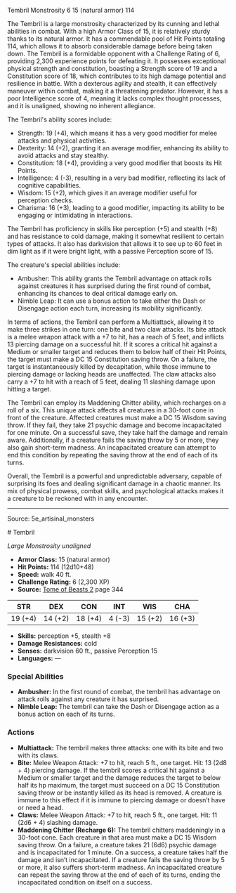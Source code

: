 <MonsterName/>Tembril</MonsterName>
<CreatureType/>Monstrosity</CreatureType>
<CR/>6</CR>
<AC/>15 (natural armor)</AC>
<HP/>114</HP>
<summary>The Tembril is a large monstrosity characterized by its cunning and lethal abilities in combat. With a high Armor Class of 15, it is relatively sturdy thanks to its natural armor. It has a commendable pool of Hit Points totaling 114, which allows it to absorb considerable damage before being taken down. The Tembril is a formidable opponent with a Challenge Rating of 6, providing 2,300 experience points for defeating it. It possesses exceptional physical strength and constitution, boasting a Strength score of 19 and a Constitution score of 18, which contributes to its high damage potential and resilience in battle. With a dexterous agility and stealth, it can effectively maneuver within combat, making it a threatening predator. However, it has a poor Intelligence score of 4, meaning it lacks complex thought processes, and it is unaligned, showing no inherent allegiance.</summary>

<detail>

The Tembril's ability scores include: 
- Strength: 19 (+4), which means it has a very good modifier for melee attacks and physical activities.
- Dexterity: 14 (+2), granting it an average modifier, enhancing its ability to avoid attacks and stay stealthy.
- Constitution: 18 (+4), providing a very good modifier that boosts its Hit Points.
- Intelligence: 4 (-3), resulting in a very bad modifier, reflecting its lack of cognitive capabilities.
- Wisdom: 15 (+2), which gives it an average modifier useful for perception checks.
- Charisma: 16 (+3), leading to a good modifier, impacting its ability to be engaging or intimidating in interactions.

The Tembril has proficiency in skills like perception (+5) and stealth (+8) and has resistance to cold damage, making it somewhat resilient to certain types of attacks. It also has darkvision that allows it to see up to 60 feet in dim light as if it were bright light, with a passive Perception score of 15.

The creature's special abilities include:
- Ambusher: This ability grants the Tembril advantage on attack rolls against creatures it has surprised during the first round of combat, enhancing its chances to deal critical damage early on.
- Nimble Leap: It can use a bonus action to take either the Dash or Disengage action each turn, increasing its mobility significantly.

In terms of actions, the Tembril can perform a Multiattack, allowing it to make three strikes in one turn: one bite and two claw attacks. Its bite attack is a melee weapon attack with a +7 to hit, has a reach of 5 feet, and inflicts 13 piercing damage on a successful hit. If it scores a critical hit against a Medium or smaller target and reduces them to below half of their Hit Points, the target must make a DC 15 Constitution saving throw. On a failure, the target is instantaneously killed by decapitation, while those immune to piercing damage or lacking heads are unaffected. The claw attacks also carry a +7 to hit with a reach of 5 feet, dealing 11 slashing damage upon hitting a target.

The Tembril can employ its Maddening Chitter ability, which recharges on a roll of a six. This unique attack affects all creatures in a 30-foot cone in front of the creature. Affected creatures must make a DC 15 Wisdom saving throw. If they fail, they take 21 psychic damage and become incapacitated for one minute. On a successful save, they take half the damage and remain aware. Additionally, if a creature fails the saving throw by 5 or more, they also gain short-term madness. An incapacitated creature can attempt to end this condition by repeating the saving throw at the end of each of its turns.

Overall, the Tembril is a powerful and unpredictable adversary, capable of surprising its foes and dealing significant damage in a chaotic manner. Its mix of physical prowess, combat skills, and psychological attacks makes it a creature to be reckoned with in any encounter.</detail>



---

Source: 5e_artisinal_monsters

<statblock>
# Tembril

*Large* *Monstrosity* *unaligned*

- **Armor Class:** 15 (natural armor)
- **Hit Points:** 114 (12d10+48)
- **Speed:** walk 40 ft.
- **Challenge Rating:** 6 (2,300 XP)
- **Source:** [Tome of Beasts 2](https://koboldpress.com/kpstore/product/tome-of-beasts-2-for-5th-edition) page 344

| STR | DEX | CON | INT | WIS | CHA |
| --- | --- | --- | --- | --- | --- |
| 19 (+4) | 14 (+2) | 18 (+4) | 4 (-3) | 15 (+2) | 16 (+3) |

- **Skills:** perception +5, stealth +8
- **Damage Resistances:** cold
- **Senses:** darkvision 60 ft., passive Perception 15
- **Languages:** —

### Special Abilities

- **Ambusher:** In the first round of combat, the tembril has advantage on attack rolls against any creature it has surprised.
- **Nimble Leap:** The tembril can take the Dash or Disengage action as a bonus action on each of its turns.

### Actions

- **Multiattack:** The tembril makes three attacks: one with its bite and two with its claws.
- **Bite:** Melee Weapon Attack: +7 to hit, reach 5 ft., one target. Hit: 13 (2d8 + 4) piercing damage. If the tembril scores a critical hit against a Medium or smaller target and the damage reduces the target to below half its hp maximum, the target must succeed on a DC 15 Constitution saving throw or be instantly killed as its head is removed. A creature is immune to this effect if it is immune to piercing damage or doesn’t have or need a head.
- **Claws:** Melee Weapon Attack: +7 to hit, reach 5 ft., one target. Hit: 11 (2d6 + 4) slashing damage.
- **Maddening Chitter (Recharge 6):** The tembril chitters maddeningly in a 30-foot cone. Each creature in that area must make a DC 15 Wisdom saving throw. On a failure, a creature takes 21 (6d6) psychic damage and is incapacitated for 1 minute. On a success, a creature takes half the damage and isn’t incapacitated. If a creature fails the saving throw by 5 or more, it also suffers short-term madness. An incapacitated creature can repeat the saving throw at the end of each of its turns, ending the incapacitated condition on itself on a success.


</statblock>



